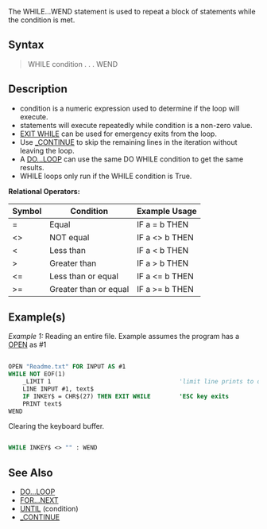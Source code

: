 The WHILE...WEND statement is used to repeat a block of statements while the condition is met.

## Syntax

> WHILE condition
> .
> .
> .
> WEND

## Description

* condition is a numeric expression used to determine if the loop will execute.
* statements will execute repeatedly while condition is a non-zero value.
* [EXIT WHILE](EXIT-WHILE) can be used for emergency exits from the loop.
* Use [_CONTINUE](_CONTINUE) to skip the remaining lines in the iteration without leaving the loop.
* A [DO...LOOP](DO...LOOP) can use the same DO WHILE condition to get the same results.
* WHILE loops only run if the WHILE condition is True.

**Relational Operators:**

| Symbol | Condition | Example Usage |
| -- | -- | -- |
| = | Equal | IF a = b THEN |
| <> | NOT equal | IF a <> b THEN |
| < | Less than | IF a < b THEN |
| > | Greater than | IF a > b THEN |
| <= | Less than or equal | IF a <= b THEN |
| >= | Greater than or equal | IF a >= b THEN |

## Example(s)

*Example 1:* Reading an entire file. Example assumes the program has a [OPEN](OPEN) as #1

```vb
  
OPEN "Readme.txt" FOR INPUT AS #1
WHILE NOT EOF(1)
    _LIMIT 1                                    'limit line prints to one per second 
    LINE INPUT #1, text$
    IF INKEY$ = CHR$(27) THEN EXIT WHILE        'ESC key exits
    PRINT text$
WEND 

```

Clearing the keyboard buffer.

```vb

WHILE INKEY$ <> "" : WEND 

```

## See Also

* [DO...LOOP](DO...LOOP)
* [FOR...NEXT](FOR...NEXT)
* [UNTIL](UNTIL) (condition)
* [_CONTINUE](_CONTINUE)
